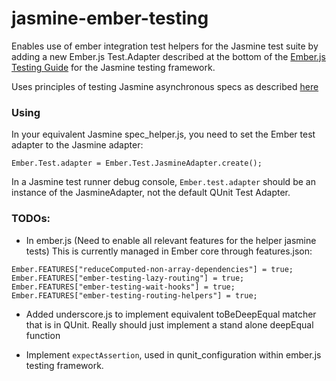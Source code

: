 jasmine-ember-testing
=====================

Enables use of ember integration test helpers for the Jasmine test suite by adding a new Ember.js Test.Adapter described at the bottom of the [Ember.js Testing Guide](http://emberjs.com/guides/testing/integration/) for the Jasmine testing framework.

Uses principles of testing Jasmine asynchronous specs as described [here](https://github.com/pivotal/jasmine/wiki/Asynchronous-specs)

### Using

In your equivalent Jasmine spec_helper.js, you need to set the Ember test adapter to the Jasmine adapter:

```
Ember.Test.adapter = Ember.Test.JasmineAdapter.create();
```

In a Jasmine test runner debug console, ```Ember.test.adapter``` should be an instance of the JasmineAdapter, not the default QUnit Test Adapter.

### TODOs:

- In ember.js (Need to enable all relevant features for the helper jasmine tests)  This is currently managed in Ember core through features.json:

```
Ember.FEATURES["reduceComputed-non-array-dependencies"] = true;
Ember.FEATURES["ember-testing-lazy-routing"] = true;
Ember.FEATURES["ember-testing-wait-hooks"] = true;
Ember.FEATURES["ember-testing-routing-helpers"] = true;
```

- Added underscore.js to implement equivalent toBeDeepEqual matcher that is in QUnit.  Really should just implement a stand alone deepEqual function

- Implement ```expectAssertion```, used in qunit_configuration within ember.js testing framework.